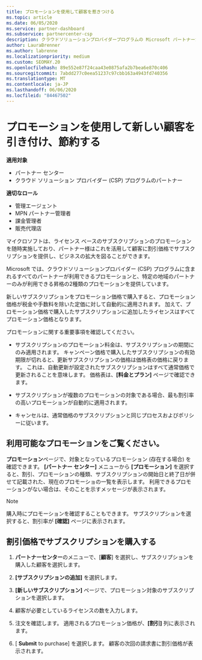 ```yaml
---
title: プロモーションを使用して顧客を惹きつける
ms.topic: article
ms.date: 06/05/2020
ms.service: partner-dashboard
ms.subservice: partnercenter-csp
description: クラウドソリューションプロバイダープログラムの Microsoft パートナーが、プロモーション価格でサブスクリプションを購入して顧客に節約する方法について説明します。
author: LauraBrenner
ms.author: labrenne
ms.localizationpriority: medium
ms.custom: SEOMAY.20
ms.openlocfilehash: 89e552e87f24caa43e0875afa2b7bea6e870c406
ms.sourcegitcommit: 7abdd277c0eea51237c97cbb163a4943fd740356
ms.translationtype: MT
ms.contentlocale: ja-JP
ms.lasthandoff: 06/06/2020
ms.locfileid: "84467502"
---
```

# <a name="use-promotions-to-attract-new-customers-and-pass-the-savings-on-to-them"></a>プロモーションを使用して新しい顧客を引き付け、節約する

**適用対象**

- パートナー センター
- クラウド ソリューション プロバイダー (CSP) プログラムのパートナー

**適切なロール**

- 管理エージェント
- MPN パートナー管理者
- 課金管理者
- 販売代理店

<!--[FWLink: https://go.microsoft.com/fwlink/?linkid=852469]-->

マイクロソフトは、ライセンス ベースのサブスクリプションのプロモーションを随時実施しており、パートナー様はこれを活用して顧客に割引価格でサブスクリプションを提供し、ビジネスの拡大を図ることができます。 

Microsoft では、クラウドソリューションプロバイダー (CSP) プログラムに含まれるすべてのパートナーが利用できるプロモーションと、特定の地域のパートナーのみが利用できる昇格の2種類のプロモーションを提供しています。

新しいサブスクリプションをプロモーション価格で購入すると、プロモーション価格が税金や手数料を除いた定価に対して自動的に適用されます。 加えて、プロモーション価格で購入したサブスクリプションに追加したライセンスはすべてプロモーション価格となります。 

プロモーションに関する重要事項を確認してください。

- サブスクリプションのプロモーション料金は、サブスクリプションの期間にのみ適用されます。 キャンペーン価格で購入したサブスクリプションの有効期限が切れると、更新サブスクリプションの価格は価格表の価格に戻ります。 これは、自動更新が設定されたサブスクリプションはすべて通常価格で更新されることを意味します。 価格表は、**[料金とプラン]** ページで確認できます。

- サブスクリプションが複数のプロモーションの対象である場合、最も割引率の高いプロモーションが自動的に適用されます。

- キャンセルは、通常価格のサブスクリプションと同じプロセスおよびポリシーに従います。

## <a name="see-available-promotions"></a>利用可能なプロモーションをご覧ください。

**プロモーション**ページで、対象となっているプロモーション (存在する場合) を確認できます。 **[パートナー センター]** メニューから **[プロモーション]** を選択すると、割引、プロモーションの種類、サブスクリプションの開始日と終了日が併せて記載された、現在のプロモーショの一覧を表示します。 利用できるプロモーションがない場合は、そのことを示すメッセージが表示されます。 

> [!NOTE]  
> 購入時にプロモーションを確認することもできます。 サブスクリプションを選択すると、割引率が **[確認]** ページに表示されます。

## <a name="purchase-subscriptions-at-promotion-prices"></a>割引価格でサブスクリプションを購入する

1. **パートナーセンター**のメニューで、[**顧客**] を選択し、サブスクリプションを購入した顧客を選択します。 

2. **[サブスクリプションの追加]** を選択します。

3. **[新しいサブスクリプション]** ページで、プロモーション対象のサブスクリプションを選択します。

4. 顧客が必要としているライセンスの数を入力します。 

5. 注文を確認します。 適用されるプロモーション価格が、**[割引]** 列に表示されます。  

6. [ **Submit** to purchase] を選択します。 顧客の次回の請求書に割引価格が表示されます。  


